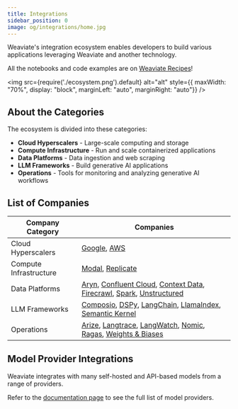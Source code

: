 ```yaml
---
title: Integrations
sidebar_position: 0
image: og/integrations/home.jpg
---
```


Weaviate's integration ecosystem enables developers to build various applications leveraging Weaviate and another technology.

All the notebooks and code examples are on [Weaviate Recipes](https://github.com/weaviate/recipes)!

<img
    src={require('./ecosystem.png').default}
    alt="alt"
    style={{ maxWidth: "70%", display: "block", marginLeft: "auto", marginRight: "auto"}}
/>


## About the Categories
The ecosystem is divided into these categories:

* **Cloud Hyperscalers** - Large-scale computing and storage
* **Compute Infrastructure** - Run and scale containerized applications
* **Data Platforms** - Data ingestion and web scraping 
* **LLM Frameworks** - Build generative AI applications
* **Operations** - Tools for monitoring and analyzing generative AI workflows



## List of Companies

| Company Category | Companies |
|------------------|-----------|
| Cloud Hyperscalers | [Google](/developers/integrations/cloud-hyperscalers/google), [AWS](/developers/integrations/cloud-hyperscalers/aws)|
| Compute Infrastructure | [Modal](/developers/integrations/compute-infrastructure/modal), [Replicate](/developers/integrations/compute-infrastructure/replicate) |
| Data Platforms |[Aryn](/developers/integrations/data-platforms/aryn/), [Confluent Cloud](/developers/integrations/data-platforms/confluent-cloud), [Context Data](/developers/integrations/data-platforms/context-data/), [Firecrawl](/developers/integrations/data-platforms/firecrawl), [Spark](/developers/integrations/data-platforms/spark), [Unstructured](/developers/integrations/data-platforms/unstructured) |
| LLM Frameworks | [Composio](/developers/integrations/llm-frameworks/composio/), [DSPy](/developers/integrations/llm-frameworks/dspy/), [LangChain](/developers/integrations/llm-frameworks/langchain/), [LlamaIndex](/developers/integrations/llm-frameworks/llamaindex/), [Semantic Kernel](/developers/integrations/llm-frameworks/semantic-kernel/) |
| Operations | [Arize](/developers/integrations/operations/arize/), [Langtrace](/developers/integrations/operations/langtrace/), [LangWatch](/developers/integrations/operations/langwatch/), [Nomic](/developers/integrations/operations/nomic/), [Ragas](/developers/integrations/operations/ragas/), [Weights & Biases](/developers/integrations/operations/wandb/) |

## Model Provider Integrations 
Weaviate integrates with many self-hosted and API-based models from a range of providers. 

Refer to the [documentation page](/developers/weaviate/model-providers) to see the full list of model providers.